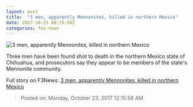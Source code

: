 ```yaml
---
layout: post
title:  "3 men, apparently Mennonites, killed in northern Mexico"
date: 2017-10-23 00:15:58Z
categories: fox-news
---
```


![3 men, apparently Mennonites, killed in northern Mexico](http://www.foxnews.com/content/dam/fox-news/logo/og-fn-foxnews.jpg)

Three men have been found shot to death in the northern Mexico state of Chihuahua, and prosecutors say they appear to be members of the state's Mennonite community.


Full story on F3News: [3 men, apparently Mennonites, killed in northern Mexico](http://www.f3nws.com/n/NTkpYG)

> Posted on: Monday, October 23, 2017 12:15:58 AM
